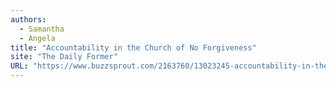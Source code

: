 ```yaml
---
authors:
  - Samantha
  - Angela
title: "Accountability in the Church of No Forgiveness"
site: "The Daily Former"
URL: "https://www.buzzsprout.com/2163760/13023245-accountability-in-the-church-of-no-forgiveness"
---
```

